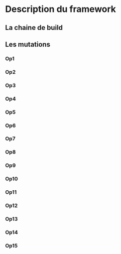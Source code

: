 Description du framework 
==

La chaine de build 
-

Les mutations
-

### Op1 #
### Op2 #
### Op3 #
### Op4 #
### Op5 #
### Op6 #
### Op7 #
### Op8 #
### Op9 #
### Op10 #
### Op11 #
### Op12 #
### Op13 #
### Op14 #
### Op15 #